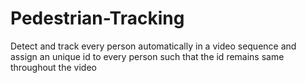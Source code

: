 # Pedestrian-Tracking
Detect and track every person automatically in a video sequence and assign an unique id to every person such that the id remains same throughout the video
